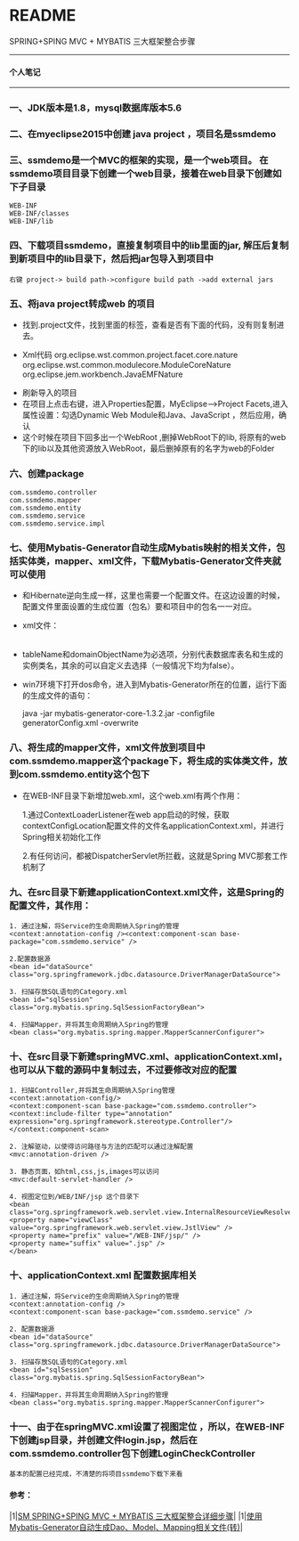 README
===========================
SPRING+SPING MVC + MYBATIS 三大框架整合步骤
****
#### 个人笔记

****
### 一、JDK版本是1.8，mysql数据库版本5.6
### 二、在myeclipse2015中创建 java project ，项目名是ssmdemo
### 三、ssmdemo是一个MVC的框架的实现，是一个web项目。 在ssmdemo项目目录下创建一个web目录，接着在web目录下创建如下子目录
       
	WEB-INF
	WEB-INF/classes
	WEB-INF/lib
	   
### 四、下载项目ssmdemo，直接复制项目中的lib里面的jar, 解压后复制到新项目中的lib目录下，然后把jar包导入到项目中

	右键 project-> build path->configure build path ->add external jars

### 五、将java project转成web 的项目

- 找到.project文件，找到里面的<natures>标签，查看是否有下面的代码，没有则复制进去。

* Xml代码
	<nature>org.eclipse.wst.common.project.facet.core.nature</nature>
	<nature>org.eclipse.wst.common.modulecore.ModuleCoreNature</nature>
	<nature>org.eclipse.jem.workbench.JavaEMFNature</nature>
- 刷新导入的项目
- 在项目上点击右键，进入Properties配置，MyEclipse-->Project Facets,进入属性设置：勾选Dynamic Web Module和Java、JavaScript  ，然后应用，确认
- 这个时候在项目下回多出一个WebRoot  ,删掉WebRoot下的lib, 将原有的web下的lib以及其他资源放入WebRoot，最后删掉原有的名字为web的Folder

### 六、创建package 

	com.ssmdemo.controller
	com.ssmdemo.mapper
	com.ssmdemo.entity
	com.ssmdemo.service
	com.ssmdemo.service.impl
	
### 七、使用Mybatis-Generator自动生成Mybatis映射的相关文件，包括实体类，mapper、xml文件，下载Mybatis-Generator文件夹就可以使用

* 和Hibernate逆向生成一样，这里也需要一个配置文件。在这边设置的时候，配置文件里面设置的生成位置（包名）要和项目中的包名一一对应。

* xml文件：
	
<table tableName="tmessage" domainObjectName="Tmessgae" enableCountByExample="false" enableUpdateByExample="false" enableDeleteByExample="false" enableSelectByExample="false" selectByExampleQueryId="false"></table>

* tableName和domainObjectName为必选项，分别代表数据库表名和生成的实例类名，其余的可以自定义去选择（一般情况下均为false）。

* win7环境下打开dos命令，进入到Mybatis-Generator所在的位置，运行下面的生成文件的语句：

	java -jar mybatis-generator-core-1.3.2.jar -configfile generatorConfig.xml -overwrite
	
### 八、将生成的mapper文件，xml文件放到项目中com.ssmdemo.mapper这个package下，将生成的实体类文件，放到com.ssmdemo.entity这个包下

* 在WEB-INF目录下新增加web.xml，这个web.xml有两个作用：
	
	1.通过ContextLoaderListener在web app启动的时候，获取contextConfigLocation配置文件的文件名applicationContext.xml，并进行Spring相关初始化工作
	
	2.有任何访问，都被DispatcherServlet所拦截，这就是Spring MVC那套工作机制了
	
### 九、在src目录下新建applicationContext.xml文件，这是Spring的配置文件，其作用：
	1. 通过注解，将Service的生命周期纳入Spring的管理
	<context:annotation-config /><context:component-scan base-package="com.ssmdemo.service" />
	
	2.配置数据源
	<bean id="dataSource" class="org.springframework.jdbc.datasource.DriverManagerDataSource">
	
	3. 扫描存放SQL语句的Category.xml
	<bean id="sqlSession" class="org.mybatis.spring.SqlSessionFactoryBean">
	
	4. 扫描Mapper，并将其生命周期纳入Spring的管理
	<bean class="org.mybatis.spring.mapper.MapperScannerConfigurer">
	
### 十、在src目录下新建springMVC.xml、applicationContext.xml，也可以从下载的源码中复制过去，不过要修改对应的配置
	
	1. 扫描Controller,并将其生命周期纳入Spring管理
	<context:annotation-config/>
	<context:component-scan base-package="com.ssmdemo.controller">
	<context:include-filter type="annotation" 
	expression="org.springframework.stereotype.Controller"/>
	</context:component-scan>
	
	2. 注解驱动，以使得访问路径与方法的匹配可以通过注解配置
	<mvc:annotation-driven />
	
	3. 静态页面，如html,css,js,images可以访问
	<mvc:default-servlet-handler />
	
	4. 视图定位到/WEB/INF/jsp 这个目录下
	<bean  
	class="org.springframework.web.servlet.view.InternalResourceViewResolver">
    <property name="viewClass"
    value="org.springframework.web.servlet.view.JstlView" />
    <property name="prefix" value="/WEB-INF/jsp/" />
    <property name="suffix" value=".jsp" />
    </bean>
	
### 十、applicationContext.xml  配置数据库相关
	
	1. 通过注解，将Service的生命周期纳入Spring的管理
	<context:annotation-config />
	<context:component-scan base-package="com.ssmdemo.service" />
	
	2. 配置数据源
	<bean id="dataSource" class="org.springframework.jdbc.datasource.DriverManagerDataSource">
	
	3. 扫描存放SQL语句的Category.xml
	<bean id="sqlSession" class="org.mybatis.spring.SqlSessionFactoryBean">
	
	4. 扫描Mapper，并将其生命周期纳入Spring的管理
	<bean class="org.mybatis.spring.mapper.MapperScannerConfigurer">
	
### 十一、由于在springMVC.xml设置了视图定位 ，所以，在WEB-INF下创建jsp目录，并创建文件login.jsp，然后在com.ssmdemo.controller包下创建LoginCheckController

	基本的配置已经完成，不清楚的将项目ssmdemo下载下来看
	
	
#### 参考：
|1|[SM SPRING+SPING MVC + MYBATIS 三大框架整合详细步骤](http://how2j.cn/k/ssm/ssm-tutorial/1137.html?tid=77#step4514 "SM SPRING+SPING MVC + MYBATIS 三大框架整合详细步骤")|
|1|[使用Mybatis-Generator自动生成Dao、Model、Mapping相关文件(转)](http://www.cnblogs.com/smileberry/p/4145872.html "使用Mybatis-Generator自动生成Dao、Model、Mapping相关文件(转)")|


